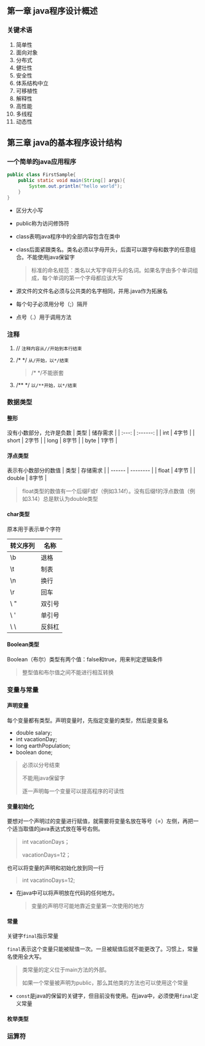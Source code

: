 



## 第一章  java程序设计概述  

### 关键术语  

1. 简单性  
2. 面向对象
3. 分布式
4. 健壮性
5. 安全性
6. 体系结构中立
7. 可移植性
8. 解释性
9. 高性能
10. 多线程
11. 动态性  

## 第三章  java的基本程序设计结构  

### 一个简单的java应用程序  

```java
public class FirstSample{
    public static void main(String[] args){
        System.out.println("hello world");
    }
}
```

- 区分大小写  

- public称为访问修饰符

- class表明java程序中的全部内容包含在类中  

- class后面紧跟类名。类名必须以字母开头，后面可以跟字母和数字的任意组合。不能使用java保留字   

  > 标准的命名规范：类名以大写字母开头的名词。如果名字由多个单词组成，每个单词的第一个字母都应该大写

- 源文件的文件名必须与公共类的名字相同，并用.java作为拓展名
- 每个句子必须用分号（;）隔开
- 点号（.）用于调用方法

### 注释  

1. //  `注释内容从//开始到本行结束`

2. /*  */  `从/开始，以*/结束`

   > /* */不能嵌套

3. /** */  `以/**开始，以*/结束`

### 数据类型

#### 整形
 没有小数部分，允许是负数
| 类型  | 储存需求 |
| :---: | :------: |
|  int  |  4字节   |
| short |  2字节   |
| long  |  8字节   |
| byte  |  1字节   |

#### 浮点类型
表示有小数部分的数值
| 类型   | 存储需求 |
| ------ | -------- |
| float  | 4字节    |
| double | 8字节    |

> float类型的数值有一个后缀F或f（例如3.14f）。没有后缀f的浮点数值（例如3.14）总是默认为double类型

#### char类型 

原本用于表示单个字符

| 转义序列 | 名称   |
| -------- | ------ |
| \b       | 退格   |
| \t       | 制表   |
| \n       | 换行   |
| \r       | 回车   |
| \ "      | 双引号 |
| \ '      | 单引号 |
| \ \      | 反斜杠 |

#### Boolean类型
Boolean（布尔）类型有两个值：false和true，用来判定逻辑条件
> 整型值和布尔值之间不能进行相互转换

### 变量与常量

#### 声明变量

 每个变量都有类型。声明变量时，先指定变量的类型，然后是变量名

- double salary;
- int vacationDay;
- long earthPopulation;
- boolean done;

> 必须以分号结束
>
> 不能用java保留字
>
> 逐一声明每一个变量可以提高程序的可读性

#### 变量初始化 

要想对一个声明过的变量进行赋值，就需要将变量名放在等号（=）左侧，再把一个适当取值的java表达式放在等号右侧。

> int vacationDays；
>
> vacationDays=12；

也可以将变量的声明和初始化放到同一行

> int vacatinoDays=12;

- 在java中可以将声明放在代码的任何地方。

  > 变量的声明尽可能地靠近变量第一次使用的地方

#### 常量

关键字`final`指示常量

 `final`表示这个变量只能被赋值一次。一旦被赋值后就不能更改了。习惯上，常量名使用全大写。

> 类常量的定义位于main方法的外部。
>
> 如果一个常量被声明为public，那么其他类的方法也可以使用这个常量

- `const`是java的保留的关键字，但目前没有使用。在java中，必须使用`final`定义常量

#### 枚举类型

### 运算符









